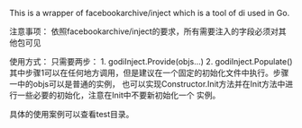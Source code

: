 This is a wrapper of facebookarchive/inject which is a tool of di used in Go.

注意事项：
    依照facebookarchive/inject的要求，所有需要注入的字段必须对其他包可见

使用方式：
只需要两步：
    1. godiInject.Provide(objs...)
    2. godiInject.Populate()
其中步骤1可以在任何地方调用，但是建议在一个固定的初始化文件中执行。步骤一中的objs可以是普通的实例，
也可以实现Constructor.Init方法并在Init方法中进行一些必要的初始化，注意在Init中不要新初始化一个
实例。

具体的使用案例可以查看test目录。


